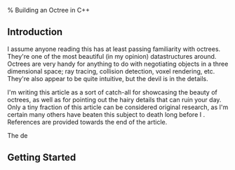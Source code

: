 % Building an Octree in C++

## Introduction
I assume anyone reading this has at least passing familiarity with octrees.
They're one of the most beautiful (in my opinion) datastructures around.
Octrees are very handy for anything to do with negotiating objects in a three
dimensional space; ray tracing, collision detection, voxel rendering, etc.
They're also appear to be quite intuitive, but the devil is in the details.

I'm writing this article as a sort of catch-all for showcasing the beauty of octrees, as well as for pointing out the hairy details that can ruin your day. Only a tiny fraction of this article can be considered original research, as I'm certain many others have beaten this subject to death long before I . References are provided towards the end of the article.

The de

## Getting Started

